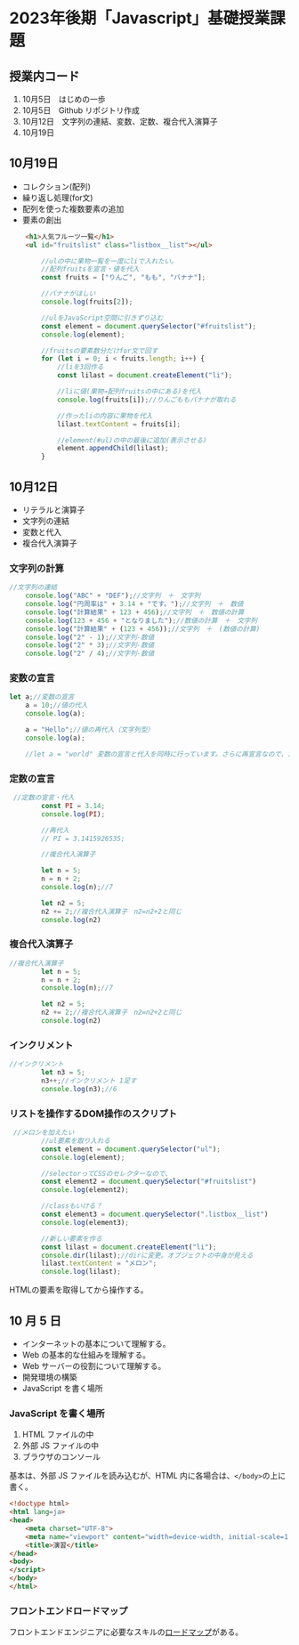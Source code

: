 # 2023年後期「Javascript」基礎授業課題

## 授業内コード
1. 10月5日　はじめの一歩
1. 10月5日　Github リポジトリ作成
1. 10月12日　文字列の連結、変数、定数、複合代入演算子
1. 10月19日

## 10月19日
- コレクション(配列)
- 繰り返し処理(for文)
- 配列を使った複数要素の追加
- 要素の創出

```html
    <h1>人気フルーツ一覧</h1>
    <ul id="fruitslist" class="listbox__list"></ul>

```
```js
        //ulの中に果物一覧を一度にliで入れたい。
        //配列fruitsを宣言・値を代入
        const fruits = ["りんご", "もも", "バナナ"];

        //バナナがほしい
        console.log(fruits[2]);

        //ulをJavaScript空間に引きずり込む
        const element = document.querySelector("#fruitslist");
        console.log(element);

        //fruitsの要素数分だけfor文で回す
        for (let i = 0; i < fruits.length; i++) {
            //liを3回作る
            const lilast = document.createElement("li");

            //liに値(果物→配列fruitsの中にある)を代入
            console.log(fruits[i]);//りんごももバナナが取れる

            //作ったliの内容に果物を代入
            lilast.textContent = fruits[i];

            //element(#ul)の中の最後に追加(表示させる)
            element.appendChild(lilast);
        }

```
## 10月12日
- リテラルと演算子
- 文字列の連結
- 変数と代入
- 複合代入演算子

### 文字列の計算

```js
//文字列の連結
    console.log("ABC" + "DEF");//文字列　＋　文字列
    console.log("円周率は" + 3.14 + "です。");//文字列　＋　数値
    console.log("計算結果" + 123 + 456);//文字列　＋　数値の計算
    console.log(123 + 456 + "となりました");//数値の計算　＋　文字列
    console.log("計算結果" + (123 + 456));//文字列　＋　(数値の計算)
    console.log("2" - 1);//文字列-数値
    console.log("2" * 3);//文字列-数値
    console.log("2" / 4);//文字列-数値

```

### 変数の宣言

```js
let a;//変数の宣言
    a = 10;//値の代入
    console.log(a);

    a = "Hello";//値の再代入（文字列型）
    console.log(a);

    //let a = "world" 変数の宣言と代入を同時に行っています。さらに再宣言なので、エラーとなります。
```

### 定数の宣言
```js
 //定数の宣言・代入
        const PI = 3.14;
        console.log(PI);

        //再代入
        // PI = 3.1415926535;

        //複合代入演算子

        let n = 5;
        n = n + 2;
        console.log(n);//7

        let n2 = 5;
        n2 += 2;//複合代入演算子　n2=n2+2と同じ
        console.log(n2)
```

### 複合代入演算子
```js
//複合代入演算子
        let n = 5;
        n = n + 2;
        console.log(n);//7

        let n2 = 5;
        n2 += 2;//複合代入演算子　n2=n2+2と同じ
        console.log(n2)
```

### インクリメント
```js
//インクリメント
        let n3 = 5;
        n3++;//インクリメント 1足す
        console.log(n3);//6
```

### リストを操作するDOM操作のスクリプト
```js
 //メロンを加えたい
        //ul要素を取り入れる
        const element = document.querySelector("ul");
        console.log(element);

        //selectorってCSSのセレクターなので、
        const element2 = document.querySelector("#fruitslist")
        console.log(element2);

        //classもいける？
        const element3 = document.querySelector(".listbox__list")
        console.log(element3);

        //新しい要素を作る
        const lilast = document.createElement("li");
        console.dir(lilast);//dirに変更。オブジェクトの中身が見える
        lilast.textContent = "メロン";
        console.log(lilast);
```
HTMLの要素を取得してから操作する。

## 10 月 5 日

- インターネットの基本について理解する。
- Web の基本的な仕組みを理解する。
- Web サーバーの役割について理解する。
- 開発環境の構築
- JavaScript を書く場所

### JavaScript を書く場所

1. HTML ファイルの中
1. 外部 JS ファイルの中
1. ブラウザのコンソール

基本は、外部 JS ファイルを読み込むが、HTML 内に各場合は、`</body>`の上に書く。

```html
<!doctype html>
<html lang=ja>
<head>
    <meta charset="UTF-8">
    <meta name="viewport" content="width=device-width, initial-scale=1.0">
    <title>演習</title>
</head>
<body>
</script>
</body>
</html>
```

### フロントエンドロードマップ

フロントエンドエンジニアに必要なスキルの[ロードマップ](https://roadmap.sh/frontend)がある。
